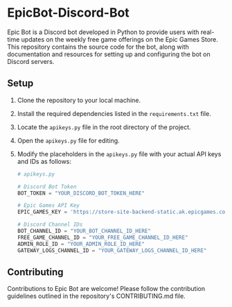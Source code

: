 # EpicBot-Discord-Bot
Epic Bot is a Discord bot developed in Python to provide users with real-time updates on the weekly free game offerings on the Epic Games Store. This repository contains the source code for the bot, along with documentation and resources for setting up and configuring the bot on Discord servers.


## Setup

1. Clone the repository to your local machine.

2. Install the required dependencies listed in the `requirements.txt` file.

3. Locate the `apikeys.py` file in the root directory of the project.

4. Open the `apikeys.py` file for editing.

5. Modify the placeholders in the `apikeys.py` file with your actual API keys and IDs as follows:

   ```python
   # apikeys.py

   # Discord Bot Token
   BOT_TOKEN = "YOUR_DISCORD_BOT_TOKEN_HERE"

   # Epic Games API Key
   EPIC_GAMES_KEY = 'https://store-site-backend-static.ak.epicgames.com/freeGamesPromotions/'

   # Discord Channel IDs
   BOT_CHANNEL_ID = "YOUR_BOT_CHANNEL_ID_HERE"
   FREE_GAME_CHANNEL_ID = "YOUR_FREE_GAME_CHANNEL_ID_HERE"
   ADMIN_ROLE_ID = "YOUR_ADMIN_ROLE_ID_HERE"
   GATEWAY_LOGS_CHANNEL_ID = "YOUR_GATEWAY_LOGS_CHANNEL_ID_HERE"


## Contributing
Contributions to Epic Bot are welcome! Please follow the contribution guidelines outlined in the repository's CONTRIBUTING.md file.
